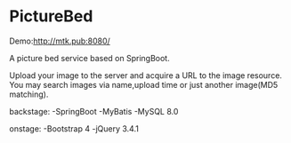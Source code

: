 # PictureBed
Demo:http://mtk.pub:8080/

A picture bed service based on SpringBoot.

Upload your image to the server and acquire a URL to the image resource.
You may search images via name,upload time or just another image(MD5 matching).

backstage:
-SpringBoot
-MyBatis
-MySQL 8.0

onstage:
-Bootstrap 4
-jQuery 3.4.1
